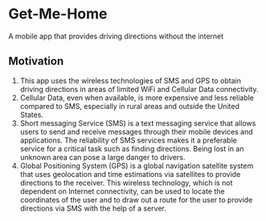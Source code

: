 # Get-Me-Home
A mobile app that provides driving directions without the internet

## Motivation
1. This app uses the wireless technologies of SMS and GPS to obtain driving directions in areas of limited WiFi and Cellular Data connectivity.
2. Cellular Data, even when available, is more expensive and less reliable compared to SMS, especially in rural areas and outside the United States.
3. Short messaging Service (SMS) is a text messaging service that allows users to send and receive messages through their mobile devices and applications. The reliability of SMS services makes it a preferable service for a critical task such as finding directions. Being lost in an unknown area can pose a large danger to drivers.
4. Global Positioning System (GPS) is a global navigation satellite system that uses geolocation and time estimations via satellites to provide directions to the receiver. This wireless technology, which is not dependent on Internet connectivity, can be used to locate the coordinates of the user and to draw out a route for the user to provide directions via SMS with the help of a server.
